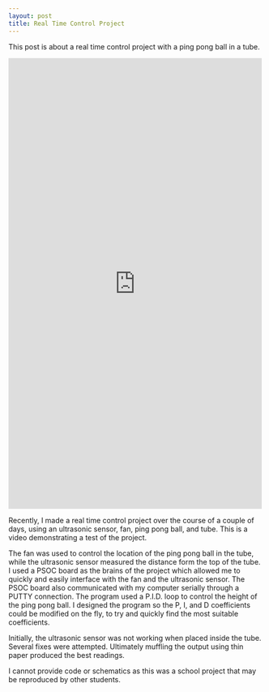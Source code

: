 ```yaml
---
layout: post
title: Real Time Control Project
---
```


This post is about a real time control project with a ping pong ball in a tube.


<iframe src="https://player.vimeo.com/video/153728930" width="500" height="889" frameborder="0" webkitallowfullscreen mozallowfullscreen allowfullscreen></iframe>

Recently, I made a real time control project over the course of a couple of days, using an ultrasonic sensor, fan, ping pong ball, and tube. This is a video demonstrating a test of the project. 

The fan was used to control the location of the ping pong ball in the tube, while the ultrasonic sensor measured the distance form the top of the tube. I used a PSOC board as the brains of the project which allowed me to quickly and easily interface with the fan and the ultrasonic sensor. The PSOC board also communicated with my computer serially through a PUTTY connection. The program used a P.I.D. loop to control the height of the ping pong ball. I designed the program so the P, I, and D coefficients could be modified on the fly, to try and quickly find the most suitable coefficients. 

Initially, the ultrasonic sensor was not working when placed inside the tube. Several fixes were attempted. Ultimately muffling the output using thin paper produced the best readings.

I cannot provide code or schematics as this was a school project that may be reproduced by other students.
